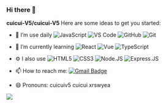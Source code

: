 ### Hi there 👋

**cuicui-V5/cuicui-V5**
Here are some ideas to get you started:

-   🔭 I’m use daily ![JavaScript](https://img.shields.io/badge/-JavaScript-black?style=plastic&logo=javascript)
    ![VS Code](https://img.shields.io/badge/-VS%20Code-007ACC?style=plastic&logo=visual-studio-code)
    ![GitHub](https://img.shields.io/badge/-GitHub-181717?style=plastic&logo=github)
    ![Git](https://img.shields.io/badge/-Git-black?style=plastic&logo=git)

-   🌱 I’m currently learning
    ![React](https://img.shields.io/badge/-React-3b2e5a?style=plastic&logo=react)
    ![Vue](https://img.shields.io/badge/Vue.js-35495E?style=plastic&logo=vuedotjs&logoColor=4FC08D)
    ![TypeScript](https://shields.io/badge/TypeScript-3178C6?logo=TypeScript&logoColor=FFF&style=plastic)
-   ⚙️ I also use ![HTML5](https://img.shields.io/badge/-HTML5-E34F26?style=plastic&logo=html5&logoColor=white)
    ![CSS3](https://img.shields.io/badge/-CSS3-1572B6?style=plastic&logo=css3)
    ![Node.JS](https://img.shields.io/badge/-Node.JS-black?style=plastic&logo=Node.js) ![Express.JS](https://img.shields.io/badge/-Express.JS-c7b198?style=plastic&logo=Express.JS)
-   📫 How to reach me: [![Gmail Badge](https://img.shields.io/badge/-cuicuiv5@gmail.com-c14438?style=plastic&logo=Gmail&logoColor=white&link=mailto:cuicuiv5@gmail.com)](mailto:cuicuiv5@gmail.com)
-   😄 Pronouns: cuicuiv5 cuicui xrswyea

![](https://github-readme-stats.vercel.app/api?username=cuicui-V5)
